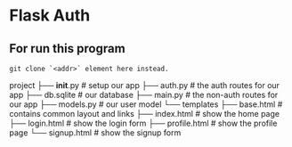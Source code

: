 # Flask Auth

## For run this program 

    git clone `<addr>` element here instead.
    
project
├── __init__.py       # setup our app
├── auth.py           # the auth routes for our app
├── db.sqlite         # our database
├── main.py           # the non-auth routes for our app
├── models.py         # our user model
└── templates
    ├── base.html     # contains common layout and links
    ├── index.html    # show the home page
    ├── login.html    # show the login form
    ├── profile.html  # show the profile page
    └── signup.html   # show the signup form


